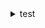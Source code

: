 <details>
    <summary>test</summary>

[Fault Model 1 (FM1)](./rsrc/ElGamal_FaultAttack.pdf) : L'attaque provoque l'inversion d'un seul bit a_l, dont la position *l* ∈ {0, 1, ..., r-1} est inconnue de l'attaquant.

```bash
Output :

[Essai #1070] Bit 1 trouvé: 0. Progression: 255/256
[Essai #1242] Bit 84 trouvé: 0. Progression: 256/256

Tous les bits ont été récupérés !
Clé secrète reconstruite : 65676014402437813011507979398017120905477985476287543652474273478683121020012

Soumission de la clé finale au processus...

[+] Réponse du processus :

[+] Here : QuiQueQuoiDontOù
[*] Quitting ...

Le processus est terminé.
```
</details>